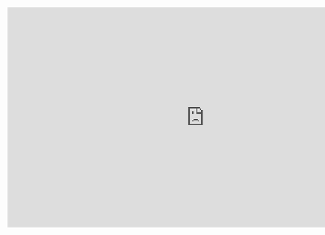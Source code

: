 <iframe width="905" height="509" src="https://www.youtube.com/embed/kyR8cBdIYhI" title="Whiskey Blues Music - Best Of Relaxing Slow Blues /Rock Ballads - Fantastic Electric Guitar Blues #2" frameborder="0" allow="accelerometer; autoplay; clipboard-write; encrypted-media; gyroscope; picture-in-picture; web-share" allowfullscreen></iframe>
